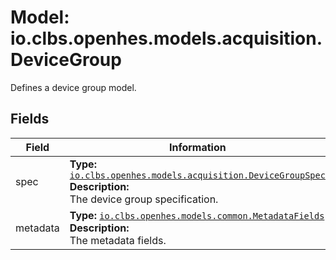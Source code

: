 # Model: io.clbs.openhes.models.acquisition.DeviceGroup

Defines a device group model.

## Fields

| Field | Information |
| --- | --- |
| spec | <b>Type:</b> [`io.clbs.openhes.models.acquisition.DeviceGroupSpec`](model-io-clbs-openhes-models-acquisition-devicegroupspec.md)<br><b>Description:</b><br>The device group specification. |
| metadata | <b>Type:</b> [`io.clbs.openhes.models.common.MetadataFields`](model-io-clbs-openhes-models-common-metadatafields.md)<br><b>Description:</b><br>The metadata fields. |

